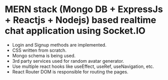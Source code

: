 
# MERN stack (Mongo DB + ExpressJs + Reactjs + Nodejs) based realtime chat application using Socket.IO
* Login and Signup methods are implemented.
* CSS written from scratch.
* Mongo schema is being used.
* 3rd party services used for random avatar generator.
* Use multiple react hooks like useEffect, useRef, useNavigation, etc.
* React Router DOM is responsible for routing the pages.
